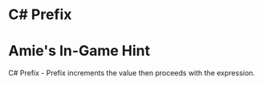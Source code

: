 # C# Prefix
# Amie's In-Game Hint

C# Prefix - Prefix increments the value then proceeds with the expression. 
